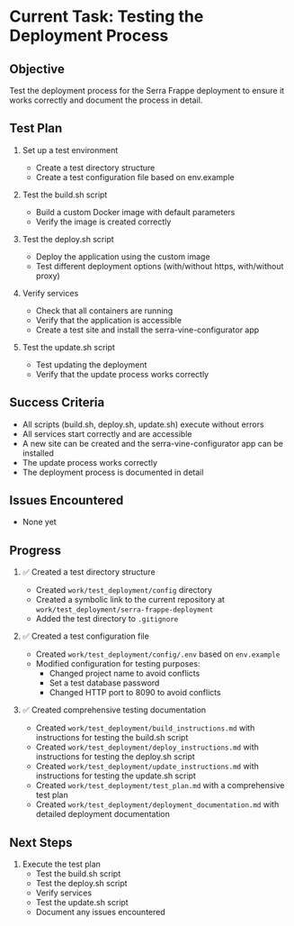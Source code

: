 # Current Task: Testing the Deployment Process

## Objective

Test the deployment process for the Serra Frappe deployment to ensure it works correctly and document the process in detail.

## Test Plan

1. Set up a test environment
   - Create a test directory structure
   - Create a test configuration file based on env.example

2. Test the build.sh script
   - Build a custom Docker image with default parameters
   - Verify the image is created correctly

3. Test the deploy.sh script
   - Deploy the application using the custom image
   - Test different deployment options (with/without https, with/without proxy)

4. Verify services
   - Check that all containers are running
   - Verify that the application is accessible
   - Create a test site and install the serra-vine-configurator app

5. Test the update.sh script
   - Test updating the deployment
   - Verify that the update process works correctly

## Success Criteria

- All scripts (build.sh, deploy.sh, update.sh) execute without errors
- All services start correctly and are accessible
- A new site can be created and the serra-vine-configurator app can be installed
- The update process works correctly
- The deployment process is documented in detail

## Issues Encountered

- None yet

## Progress

1. ✅ Created a test directory structure
   - Created `work/test_deployment/config` directory
   - Created a symbolic link to the current repository at `work/test_deployment/serra-frappe-deployment`
   - Added the test directory to `.gitignore`

2. ✅ Created a test configuration file
   - Created `work/test_deployment/config/.env` based on `env.example`
   - Modified configuration for testing purposes:
     - Changed project name to avoid conflicts
     - Set a test database password
     - Changed HTTP port to 8090 to avoid conflicts

3. ✅ Created comprehensive testing documentation
   - Created `work/test_deployment/build_instructions.md` with instructions for testing the build.sh script
   - Created `work/test_deployment/deploy_instructions.md` with instructions for testing the deploy.sh script
   - Created `work/test_deployment/update_instructions.md` with instructions for testing the update.sh script
   - Created `work/test_deployment/test_plan.md` with a comprehensive test plan
   - Created `work/test_deployment/deployment_documentation.md` with detailed deployment documentation

## Next Steps

1. Execute the test plan
   - Test the build.sh script
   - Test the deploy.sh script
   - Verify services
   - Test the update.sh script
   - Document any issues encountered
